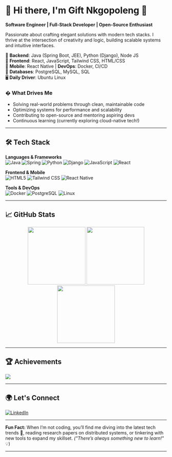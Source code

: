 # 💫 Hi there, I'm Gift Nkgopoleng 🚀

**Software Engineer | Full-Stack Developer | Open-Source Enthusiast**  

Passionate about crafting elegant solutions with modern tech stacks. I thrive at the intersection of creativity and logic, building scalable systems and intuitive interfaces.  

🔹 **Backend**: Java (Spring Boot, JEE), Python (Django), Node JS  
🔹 **Frontend**: React, JavaScript, Tailwind CSS, HTML/CSS  
🔸 **Mobile**: React Native | **DevOps**: Docker, CI/CD  
🔻 **Databases**: PostgreSQL, MySQL, SQL  
🖥️ **Daily Driver**: Ubuntu Linux

### � What Drives Me  
- Solving real-world problems through clean, maintainable code  
- Optimizing systems for performance and scalability  
- Contributing to open-source and mentoring aspiring devs  
- Continuous learning (currently exploring cloud-native tech!)  

---

## 🛠️ Tech Stack  

**Languages & Frameworks**  
![Java](https://img.shields.io/badge/java-%23ED8B00.svg?style=for-the-badge&logo=openjdk&logoColor=white)
![Spring](https://img.shields.io/badge/spring-%236DB33F.svg?style=for-the-badge&logo=spring&logoColor=white)
![Python](https://img.shields.io/badge/python-%233776AB.svg?style=for-the-badge&logo=python&logoColor=white)
![Django](https://img.shields.io/badge/django-%23092E20.svg?style=for-the-badge&logo=django&logoColor=white)
![JavaScript](https://img.shields.io/badge/javascript-%23323330.svg?style=for-the-badge&logo=javascript&logoColor=%23F7DF1E)
![React](https://img.shields.io/badge/react-%2320232a.svg?style=for-the-badge&logo=react&logoColor=%2361DAFB)

**Frontend & Mobile**  
![HTML5](https://img.shields.io/badge/html5-%23E34F26.svg?style=for-the-badge&logo=html5&logoColor=white)
![Tailwind CSS](https://img.shields.io/badge/tailwindcss-%2338B2AC.svg?style=for-the-badge&logo=tailwind-css&logoColor=white)
![React Native](https://img.shields.io/badge/react_native-%2320232a.svg?style=for-the-badge&logo=react&logoColor=%2361DAFB)

**Tools & DevOps**  
![Docker](https://img.shields.io/badge/docker-%230db7ed.svg?style=for-the-badge&logo=docker&logoColor=white)
![PostgreSQL](https://img.shields.io/badge/postgresql-%23316192.svg?style=for-the-badge&logo=postgresql&logoColor=white)
![Linux](https://img.shields.io/badge/linux-%23FCC624.svg?style=for-the-badge&logo=linux&logoColor=black)

---

## 📈 GitHub Stats  

<div align="center">
  <img height="180em" src="https://github-readme-stats.vercel.app/api?username=NkgopolengGift&show_icons=true&theme=tokyonight&hide_border=true&count_private=true" />
  <img height="180em" src="https://github-readme-stats.vercel.app/api/top-langs/?username=NkgopolengGift&layout=compact&theme=tokyonight&hide_border=true" />
  <img height="180em" src="https://github-readme-streak-stats.herokuapp.com/?user=NkgopolengGift&theme=tokyonight&hide_border=true" />
</div>

---

## 🏆 Achievements  
![](https://github-profile-trophy.vercel.app/?username=NkgopolengGift&theme=radical&no-frame=true&no-bg=true&margin-w=4&row=2)

---

## 🌍 Let's Connect  
[![LinkedIn](https://img.shields.io/badge/LinkedIn-Connect-%230077B5?style=for-the-badge&logo=linkedin)](https://linkedin.com/in/nkgopolenggift/)

---

**Fun Fact:** When I’m not coding, you’ll find me diving into the latest tech trends 📡, reading research papers on distributed systems, or tinkering with new tools to expand my skillset. *("There’s always something new to learn!"* 💡)  

---
